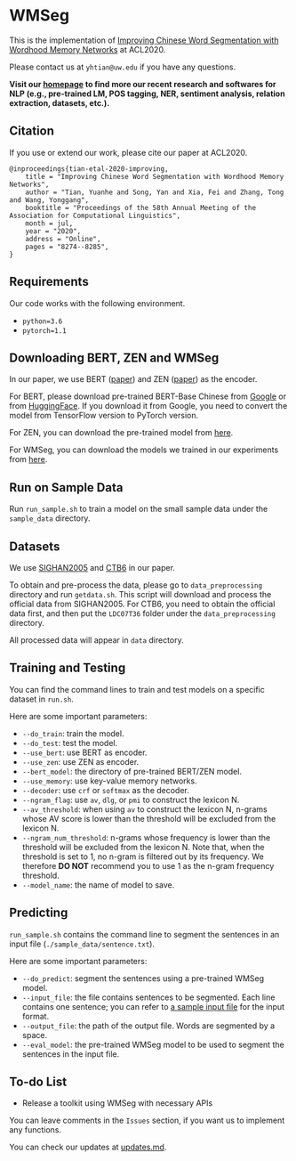 # WMSeg

This is the implementation of [Improving  Chinese  Word  Segmentation  with  Wordhood  Memory  Networks](https://www.aclweb.org/anthology/2020.acl-main.734/) at ACL2020.

Please contact us at `yhtian@uw.edu` if you have any questions.

**Visit our [homepage](https://github.com/synlp/.github) to find more our recent research and softwares for NLP (e.g., pre-trained LM, POS tagging, NER, sentiment analysis, relation extraction, datasets, etc.).**

## Citation

If you use or extend our work, please cite our paper at ACL2020.

```
@inproceedings{tian-etal-2020-improving,
    title = "Improving Chinese Word Segmentation with Wordhood Memory Networks",
    author = "Tian, Yuanhe and Song, Yan and Xia, Fei and Zhang, Tong and Wang, Yonggang",
    booktitle = "Proceedings of the 58th Annual Meeting of the Association for Computational Linguistics",
    month = jul,
    year = "2020",
    address = "Online",
    pages = "8274--8285",
}
```

## Requirements

Our code works with the following environment.
* `python=3.6`
* `pytorch=1.1`

## Downloading BERT, ZEN and WMSeg

In our paper, we use BERT ([paper](https://www.aclweb.org/anthology/N19-1423/)) and ZEN ([paper](https://arxiv.org/abs/1911.00720)) as the encoder.

For BERT, please download pre-trained BERT-Base Chinese from [Google](https://github.com/google-research/bert) or from [HuggingFace](https://s3.amazonaws.com/models.huggingface.co/bert/bert-base-chinese.tar.gz). If you download it from Google, you need to convert the model from TensorFlow version to PyTorch version.

For ZEN, you can download the pre-trained model from [here](https://github.com/sinovation/ZEN).

For WMSeg, you can download the models we trained in our experiments from [here](https://github.com/SVAIGBA/WMSeg/tree/master/models).

## Run on Sample Data

Run `run_sample.sh` to train a model on the small sample data under the `sample_data` directory.

## Datasets

We use [SIGHAN2005](http://sighan.cs.uchicago.edu/bakeoff2005/) and [CTB6](https://catalog.ldc.upenn.edu/LDC2007T36) in our paper.

To obtain and pre-process the data, please go to `data_preprocessing` directory and run `getdata.sh`. This script will download and process the official data from SIGHAN2005. For CTB6, you need to obtain the official data first, and then put the `LDC07T36` folder under the `data_preprocessing` directory.

All processed data will appear in `data` directory.

## Training and Testing

You can find the command lines to train and test models on a specific dataset in `run.sh`.

Here are some important parameters:

* `--do_train`: train the model.
* `--do_test`: test the model.
* `--use_bert`: use BERT as encoder.
* `--use_zen`: use ZEN as encoder.
* `--bert_model`: the directory of pre-trained BERT/ZEN model.
* `--use_memory`: use key-value memory networks.
* `--decoder`: use `crf` or `softmax` as the decoder.
* `--ngram_flag`: use `av`, `dlg`, or `pmi` to construct the lexicon N.
* `--av_threshold`: when using `av` to construct the lexicon N, n-grams whose AV score is lower than the threshold will be excluded from the lexicon N.
* `--ngram_num_threshold`: n-grams whose frequency is lower than the threshold will be excluded from the lexicon N. Note that, when the threshold is set to 1, no n-gram is filtered out by its frequency. We therefore **DO NOT** recommend you to use 1 as the n-gram frequency threshold.
* `--model_name`: the name of model to save.

## Predicting

`run_sample.sh` contains the command line to segment the sentences in an input file (`./sample_data/sentence.txt`).

Here are some important parameters:

* `--do_predict`: segment the sentences using a pre-trained WMSeg model.
* `--input_file`: the file contains sentences to be segmented. Each line contains one sentence; you can refer to [a sample input file](./sample_data/sentence.txt) for the input format.
* `--output_file`: the path of the output file. Words are segmented by a space.
* `--eval_model`: the pre-trained WMSeg model to be used to segment the sentences in the input file.

## To-do List

* Release a toolkit using WMSeg with necessary APIs

You can leave comments in the `Issues` section, if you want us to implement any functions.

You can check our updates at [updates.md](./updates.md).
